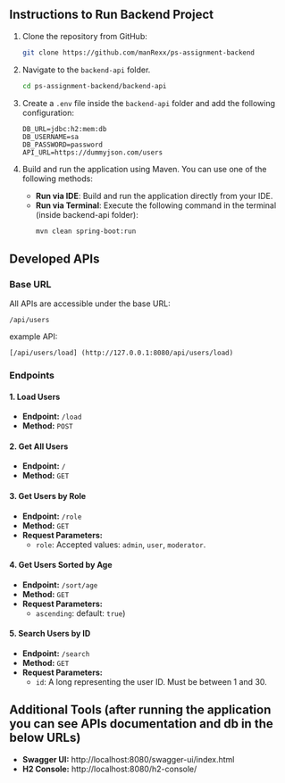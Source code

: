 ## Instructions to Run Backend Project

1. Clone the repository from GitHub:
   ```bash
   git clone https://github.com/manRexx/ps-assignment-backend
   ```

2. Navigate to the `backend-api` folder.
   ```bash
   cd ps-assignment-backend/backend-api
   ```

3. Create a `.env` file inside the `backend-api` folder and add the following configuration:
   ```env
   DB_URL=jdbc:h2:mem:db
   DB_USERNAME=sa
   DB_PASSWORD=password
   API_URL=https://dummyjson.com/users
   ```

4. Build and run the application using Maven. You can use one of the following methods:

   - **Run via IDE**: Build and run the application directly from your IDE.
   - **Run via Terminal**: Execute the following command in the terminal (inside backend-api folder):
     ```bash
     mvn clean spring-boot:run
     ```

## Developed APIs

### Base URL
All APIs are accessible under the base URL:
```
/api/users
```

example API:
```
[/api/users/load] (http://127.0.0.1:8080/api/users/load)
```

### Endpoints

#### 1. **Load Users**
- **Endpoint:** `/load`
- **Method:** `POST`

#### 2. **Get All Users**
- **Endpoint:** `/`
- **Method:** `GET`

#### 3. **Get Users by Role**
- **Endpoint:** `/role`
- **Method:** `GET`
- **Request Parameters:**
  - `role`: Accepted values: `admin`, `user`, `moderator`.

#### 4. **Get Users Sorted by Age**
- **Endpoint:** `/sort/age`
- **Method:** `GET`
- **Request Parameters:**
  - `ascending`: default: `true`)

#### 5. **Search Users by ID**
- **Endpoint:** `/search`
- **Method:** `GET`
- **Request Parameters:**
  - `id`: A long representing the user ID. Must be between 1 and 30.

## Additional Tools (after running the application you can see APIs documentation and db in the below URLs)
- **Swagger UI:** http://localhost:8080/swagger-ui/index.html
- **H2 Console:** http://localhost:8080/h2-console/
